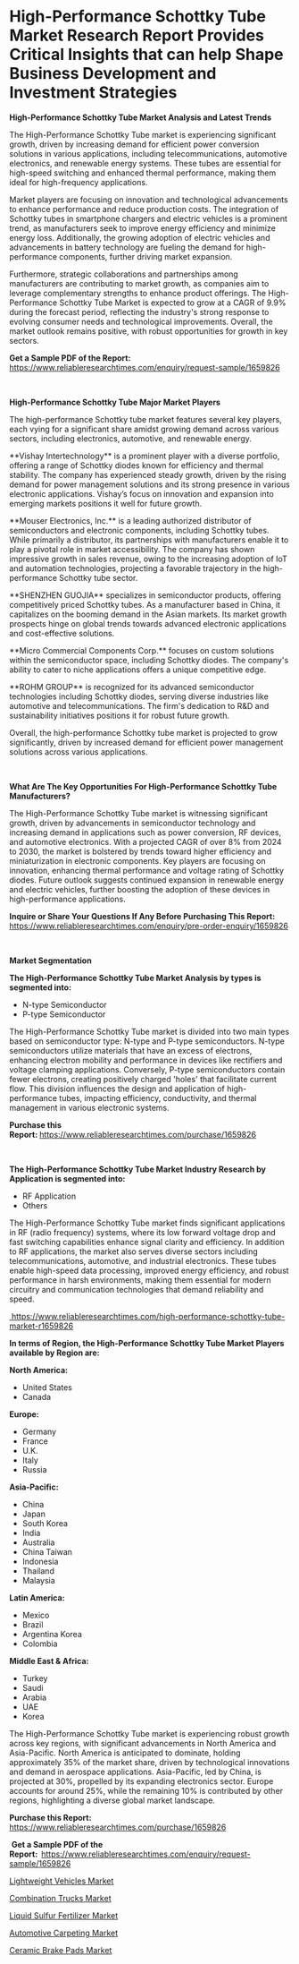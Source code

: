 <p><h1>High-Performance Schottky Tube Market Research Report Provides Critical Insights that can help Shape Business Development and Investment Strategies</h1></p><p><strong>High-Performance Schottky Tube Market Analysis and Latest Trends</strong></p>
<p><p>The High-Performance Schottky Tube market is experiencing significant growth, driven by increasing demand for efficient power conversion solutions in various applications, including telecommunications, automotive electronics, and renewable energy systems. These tubes are essential for high-speed switching and enhanced thermal performance, making them ideal for high-frequency applications. </p><p>Market players are focusing on innovation and technological advancements to enhance performance and reduce production costs. The integration of Schottky tubes in smartphone chargers and electric vehicles is a prominent trend, as manufacturers seek to improve energy efficiency and minimize energy loss. Additionally, the growing adoption of electric vehicles and advancements in battery technology are fueling the demand for high-performance components, further driving market expansion.</p><p>Furthermore, strategic collaborations and partnerships among manufacturers are contributing to market growth, as companies aim to leverage complementary strengths to enhance product offerings. The High-Performance Schottky Tube Market is expected to grow at a CAGR of 9.9% during the forecast period, reflecting the industry's strong response to evolving consumer needs and technological improvements. Overall, the market outlook remains positive, with robust opportunities for growth in key sectors.</p></p>
<p><strong>Get a Sample PDF of the Report:&nbsp;</strong> <a href="https://www.reliableresearchtimes.com/enquiry/request-sample/1659826?utm_campaign=1558&utm_medium=2&utm_source=Github&utm_content=ia&utm_term=09122024&utm_id=high-performance-schottky-tube">https://www.reliableresearchtimes.com/enquiry/request-sample/1659826</a></p>
<p>&nbsp;</p>
<p><strong>High-Performance Schottky Tube Major Market Players</strong></p>
<p><p>The high-performance Schottky tube market features several key players, each vying for a significant share amidst growing demand across various sectors, including electronics, automotive, and renewable energy. </p><p>**Vishay Intertechnology** is a prominent player with a diverse portfolio, offering a range of Schottky diodes known for efficiency and thermal stability. The company has experienced steady growth, driven by the rising demand for power management solutions and its strong presence in various electronic applications. Vishay’s focus on innovation and expansion into emerging markets positions it well for future growth.</p><p>**Mouser Electronics, Inc.** is a leading authorized distributor of semiconductors and electronic components, including Schottky tubes. While primarily a distributor, its partnerships with manufacturers enable it to play a pivotal role in market accessibility. The company has shown impressive growth in sales revenue, owing to the increasing adoption of IoT and automation technologies, projecting a favorable trajectory in the high-performance Schottky tube sector.</p><p>**SHENZHEN GUOJIA** specializes in semiconductor products, offering competitively priced Schottky tubes. As a manufacturer based in China, it capitalizes on the booming demand in the Asian markets. Its market growth prospects hinge on global trends towards advanced electronic applications and cost-effective solutions.</p><p>**Micro Commercial Components Corp.** focuses on custom solutions within the semiconductor space, including Schottky diodes. The company's ability to cater to niche applications offers a unique competitive edge. </p><p>**ROHM GROUP** is recognized for its advanced semiconductor technologies including Schottky diodes, serving diverse industries like automotive and telecommunications. The firm's dedication to R&D and sustainability initiatives positions it for robust future growth. </p><p>Overall, the high-performance Schottky tube market is projected to grow significantly, driven by increased demand for efficient power management solutions across various applications.</p></p>
<p>&nbsp;</p>
<p><strong>What Are The Key Opportunities For High-Performance Schottky Tube Manufacturers?</strong></p>
<p><p>The High-Performance Schottky Tube market is witnessing significant growth, driven by advancements in semiconductor technology and increasing demand in applications such as power conversion, RF devices, and automotive electronics. With a projected CAGR of over 8% from 2024 to 2030, the market is bolstered by trends toward higher efficiency and miniaturization in electronic components. Key players are focusing on innovation, enhancing thermal performance and voltage rating of Schottky diodes. Future outlook suggests continued expansion in renewable energy and electric vehicles, further boosting the adoption of these devices in high-performance applications.</p></p>
<p><strong>Inquire or Share Your Questions If Any Before Purchasing This Report:</strong> <a href="https://www.reliableresearchtimes.com/enquiry/pre-order-enquiry/1659826?utm_campaign=1558&utm_medium=2&utm_source=Github&utm_content=ia&utm_term=09122024&utm_id=high-performance-schottky-tube">https://www.reliableresearchtimes.com/enquiry/pre-order-enquiry/1659826</a></p>
<p>&nbsp;</p>
<p><strong>Market Segmentation</strong></p>
<p><strong>The High-Performance Schottky Tube Market Analysis by types is segmented into:</strong></p>
<p><ul><li>N-type Semiconductor</li><li>P-type Semiconductor</li></ul></p>
<p><p>The High-Performance Schottky Tube market is divided into two main types based on semiconductor type: N-type and P-type semiconductors. N-type semiconductors utilize materials that have an excess of electrons, enhancing electron mobility and performance in devices like rectifiers and voltage clamping applications. Conversely, P-type semiconductors contain fewer electrons, creating positively charged 'holes' that facilitate current flow. This division influences the design and application of high-performance tubes, impacting efficiency, conductivity, and thermal management in various electronic systems.</p></p>
<p><strong>Purchase this Report:&nbsp;</strong><a href="https://www.reliableresearchtimes.com/purchase/1659826?utm_campaign=1558&utm_medium=2&utm_source=Github&utm_content=ia&utm_term=09122024&utm_id=high-performance-schottky-tube">https://www.reliableresearchtimes.com/purchase/1659826</a></p>
<p>&nbsp;</p>
<p><strong>The High-Performance Schottky Tube Market Industry Research by Application is segmented into:</strong></p>
<p><ul><li>RF Application</li><li>Others</li></ul></p>
<p><p>The High-Performance Schottky Tube market finds significant applications in RF (radio frequency) systems, where its low forward voltage drop and fast switching capabilities enhance signal clarity and efficiency. In addition to RF applications, the market also serves diverse sectors including telecommunications, automotive, and industrial electronics. These tubes enable high-speed data processing, improved energy efficiency, and robust performance in harsh environments, making them essential for modern circuitry and communication technologies that demand reliability and speed.</p></p>
<p><a href="https://www.reliableresearchtimes.com/high-performance-schottky-tube-market-r1659826?utm_campaign=1558&utm_medium=2&utm_source=Github&utm_content=ia&utm_term=09122024&utm_id=high-performance-schottky-tube">&nbsp;https://www.reliableresearchtimes.com/high-performance-schottky-tube-market-r1659826</a></p>
<p><strong>In terms of Region, the High-Performance Schottky Tube Market Players available by Region are:</strong></p>
<p>
    <p> <strong> North America: </strong>
        <ul>
            <li>United States</li>
            <li>Canada</li>
        </ul>
        </p> 
    <p> <strong> Europe: </strong>
        <ul>
            <li>Germany</li>
            <li>France</li>
            <li>U.K.</li>
            <li>Italy</li>
            <li>Russia</li>
        </ul>
        </p> 
    <p> <strong> Asia-Pacific: </strong>
        <ul>
            <li>China</li>
            <li>Japan</li>
            <li>South Korea</li>
            <li>India</li>
            <li>Australia</li>
            <li>China Taiwan</li>
            <li>Indonesia</li>
            <li>Thailand</li>
            <li>Malaysia</li>
        </ul>
        </p> 
    <p> <strong> Latin America: </strong>
        <ul>
            <li>Mexico</li>
            <li>Brazil</li>
            <li>Argentina Korea</li>
            <li>Colombia</li>
        </ul>
        </p> 
    <p> <strong> Middle East & Africa: </strong>
        <ul>
            <li>Turkey</li>
            <li>Saudi</li>
            <li>Arabia</li>
            <li>UAE</li>
            <li>Korea</li>
        </ul>
    </p>
    </p>
<p><p>The High-Performance Schottky Tube market is experiencing robust growth across key regions, with significant advancements in North America and Asia-Pacific. North America is anticipated to dominate, holding approximately 35% of the market share, driven by technological innovations and demand in aerospace applications. Asia-Pacific, led by China, is projected at 30%, propelled by its expanding electronics sector. Europe accounts for around 25%, while the remaining 10% is contributed by other regions, highlighting a diverse global market landscape.</p></p>
<p><strong>Purchase this Report: </strong><a href="https://www.reliableresearchtimes.com/purchase/1659826?utm_campaign=1558&utm_medium=2&utm_source=Github&utm_content=ia&utm_term=09122024&utm_id=high-performance-schottky-tube">https://www.reliableresearchtimes.com/purchase/1659826</a></p>
<p>&nbsp;<strong>Get a Sample PDF of the Report:&nbsp;&nbsp;</strong><a href="https://www.reliableresearchtimes.com/enquiry/request-sample/1659826?utm_campaign=1558&utm_medium=2&utm_source=Github&utm_content=ia&utm_term=09122024&utm_id=high-performance-schottky-tube">https://www.reliableresearchtimes.com/enquiry/request-sample/1659826</a></p>
<p><strong></strong></p>
<p><p><a href="https://www.linkedin.com/pulse/global-study-lightweight-vehicles-market-from-2024-2031-mean-dvg2f?utm_campaign=1558&utm_medium=2&utm_source=Github&utm_content=ia&utm_term=09122024&utm_id=high-performance-schottky-tube">Lightweight Vehicles Market</a></p><p><a href="https://www.linkedin.com/pulse/combination-trucks-market-growth-insights-sales-channels-xcmrf?utm_campaign=1558&utm_medium=2&utm_source=Github&utm_content=ia&utm_term=09122024&utm_id=high-performance-schottky-tube">Combination Trucks Market</a></p><p><a href="https://www.linkedin.com/pulse/comprehensive-assessment-liquid-sulfur-fertilizer-markets-veiae?utm_campaign=1558&utm_medium=2&utm_source=Github&utm_content=ia&utm_term=09122024&utm_id=high-performance-schottky-tube">Liquid Sulfur Fertilizer Market</a></p><p><a href="https://www.linkedin.com/pulse/exploring-automotive-carpeting-market-industry-revenue-insights-facif?utm_campaign=1558&utm_medium=2&utm_source=Github&utm_content=ia&utm_term=09122024&utm_id=high-performance-schottky-tube">Automotive Carpeting Market</a></p><p><a href="https://www.linkedin.com/pulse/in-depth-ceramic-brake-pads-market-analysis-examining-growth-klmjf?utm_campaign=1558&utm_medium=2&utm_source=Github&utm_content=ia&utm_term=09122024&utm_id=high-performance-schottky-tube">Ceramic Brake Pads Market</a></p></p>